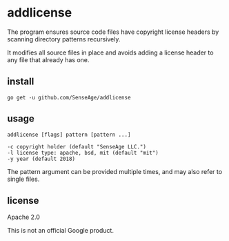 # addlicense

The program ensures source code files have copyright license headers
by scanning directory patterns recursively.

It modifies all source files in place and avoids adding a license header
to any file that already has one.

## install

    go get -u github.com/SenseAge/addlicense

## usage

    addlicense [flags] pattern [pattern ...]
    
    -c copyright holder (default "SenseAge LLC.")
    -l license type: apache, bsd, mit (default "mit")
    -y year (default 2018)

The pattern argument can be provided multiple times, and may also refer
to single files.

## license

Apache 2.0

This is not an official Google product.
